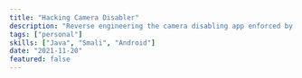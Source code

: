 ```yaml
---
title: "Hacking Camera Disabler"
description: "Reverse engineering the camera disabling app enforced by the Korean Military."
tags: ["personal"]
skills: ["Java", "Smali", "Android"]
date: "2021-11-20"
featured: false
---
```

